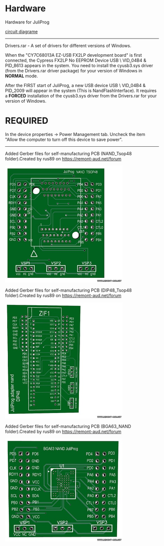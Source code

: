 # Hardware
Hardware for JuliProg

[circuit diagrame](https://github.com/JuliProg/Hardware/wiki/Circuit-diagram)

***
Drivers.rar - A set of drivers for different versions of Windows.

When the "CY7C68013A EZ-USB FX2LP development board" is first connected, the Cypress FX2LP No EEPROM Device USB \ VID_04B4 & PID_8613 appears in the system. You need to install the cyusb3.sys driver (from the Drivers.rar driver package) for your version of Windows in **NORMAL** mode.

After the FIRST start of JuliProg, a new USB device USB \ VID_04B4 & PID_2009 will appear in the system (This is NandFlashInterface). It requires a **FORCED** installation of the cyusb3.sys driver from the Drivers.rar for your version of Windows.

# **REQUIRED** 

In the device properties -> Power Management tab. Uncheck the item
"Allow the computer to turn off this device to save power".

---------------------------------------------------------------------------------------
Added Gerber files for self-manufacturing PCB (NAND_Tsop48 folder).Created by rus89 on https://remont-aud.net/forum

![](https://raw.githubusercontent.com/JuliProg/Wiki/master/img/NAND%20Tsop48_small.jpg)  

Added Gerber files for self-manufacturing PCB (DIP48_Tsop48 folder).Created by rus89 on https://remont-aud.net/forum

![](https://raw.githubusercontent.com/JuliProg/Wiki/master/img/DIP48ToTSOP48_small.jpg)

Added Gerber files for self-manufacturing PCB (BGA63_NAND folder).Created by rus89 on https://remont-aud.net/forum

![](https://raw.githubusercontent.com/JuliProg/Wiki/master/img/BGA63%20NAND%20small.jpg)

